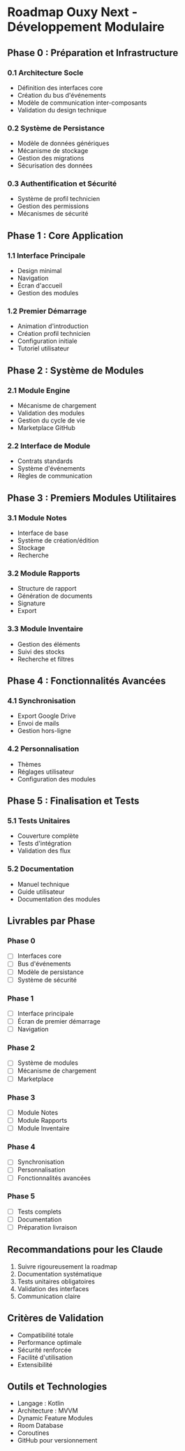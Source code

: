 # Roadmap Ouxy Next - Développement Modulaire

## Phase 0 : Préparation et Infrastructure

### 0.1 Architecture Socle
- Définition des interfaces core
- Création du bus d'événements
- Modèle de communication inter-composants
- Validation du design technique

### 0.2 Système de Persistance
- Modèle de données génériques
- Mécanisme de stockage
- Gestion des migrations
- Sécurisation des données

### 0.3 Authentification et Sécurité
- Système de profil technicien
- Gestion des permissions
- Mécanismes de sécurité

## Phase 1 : Core Application

### 1.1 Interface Principale
- Design minimal
- Navigation
- Écran d'accueil
- Gestion des modules

### 1.2 Premier Démarrage
- Animation d'introduction
- Création profil technicien
- Configuration initiale
- Tutoriel utilisateur

## Phase 2 : Système de Modules

### 2.1 Module Engine
- Mécanisme de chargement
- Validation des modules
- Gestion du cycle de vie
- Marketplace GitHub

### 2.2 Interface de Module
- Contrats standards
- Système d'événements
- Règles de communication

## Phase 3 : Premiers Modules Utilitaires

### 3.1 Module Notes
- Interface de base
- Système de création/édition
- Stockage
- Recherche

### 3.2 Module Rapports
- Structure de rapport
- Génération de documents
- Signature
- Export

### 3.3 Module Inventaire
- Gestion des éléments
- Suivi des stocks
- Recherche et filtres

## Phase 4 : Fonctionnalités Avancées

### 4.1 Synchronisation
- Export Google Drive
- Envoi de mails
- Gestion hors-ligne

### 4.2 Personnalisation
- Thèmes
- Réglages utilisateur
- Configuration des modules

## Phase 5 : Finalisation et Tests

### 5.1 Tests Unitaires
- Couverture complète
- Tests d'intégration
- Validation des flux

### 5.2 Documentation
- Manuel technique
- Guide utilisateur
- Documentation des modules

## Livrables par Phase

### Phase 0
- [ ] Interfaces core
- [ ] Bus d'événements
- [ ] Modèle de persistance
- [ ] Système de sécurité

### Phase 1
- [ ] Interface principale
- [ ] Écran de premier démarrage
- [ ] Navigation

### Phase 2
- [ ] Système de modules
- [ ] Mécanisme de chargement
- [ ] Marketplace

### Phase 3
- [ ] Module Notes
- [ ] Module Rapports
- [ ] Module Inventaire

### Phase 4
- [ ] Synchronisation
- [ ] Personnalisation
- [ ] Fonctionnalités avancées

### Phase 5
- [ ] Tests complets
- [ ] Documentation
- [ ] Préparation livraison

## Recommandations pour les Claude

1. Suivre rigoureusement la roadmap
2. Documentation systématique
3. Tests unitaires obligatoires
4. Validation des interfaces
5. Communication claire

## Critères de Validation

- Compatibilité totale
- Performance optimale
- Sécurité renforcée
- Facilité d'utilisation
- Extensibilité

## Outils et Technologies

- Langage : Kotlin
- Architecture : MVVM
- Dynamic Feature Modules
- Room Database
- Coroutines
- GitHub pour versionnement
